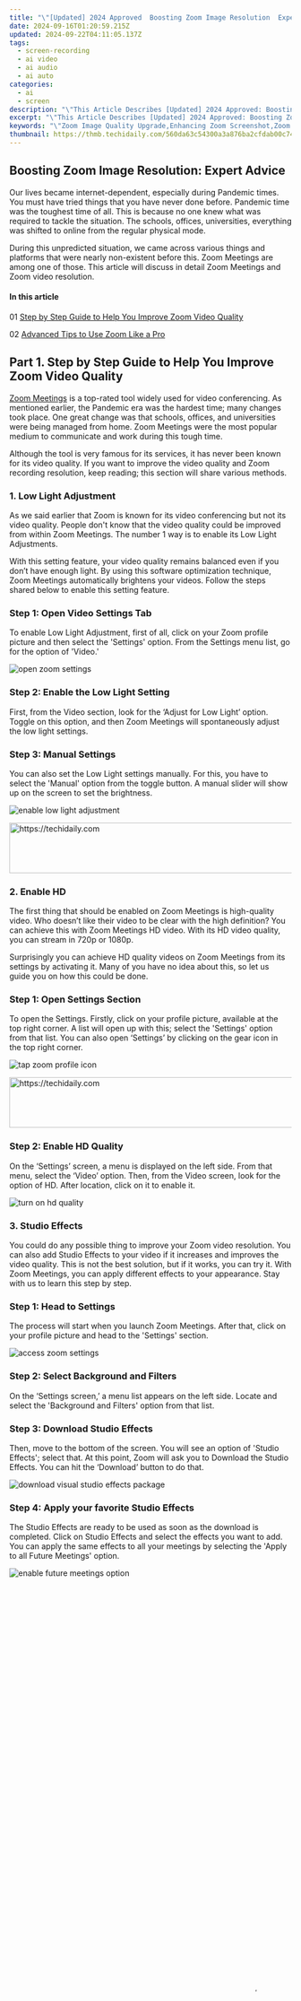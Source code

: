 ```yaml
---
title: "\"[Updated] 2024 Approved  Boosting Zoom Image Resolution  Expert Advice\""
date: 2024-09-16T01:20:59.215Z
updated: 2024-09-22T04:11:05.137Z
tags: 
  - screen-recording
  - ai video
  - ai audio
  - ai auto
categories: 
  - ai
  - screen
description: "\"This Article Describes [Updated] 2024 Approved: Boosting Zoom Image Resolution: Expert Advice\""
excerpt: "\"This Article Describes [Updated] 2024 Approved: Boosting Zoom Image Resolution: Expert Advice\""
keywords: "\"Zoom Image Quality Upgrade,Enhancing Zoom Screenshot,Zoom High-Res Images,Boosting Zoom Picture Clarity,Expertise in Zoom Resolution,Amplify Zoom Video Quality,Zoom Image Sharpening Tips\""
thumbnail: https://thmb.techidaily.com/560da63c54300a3a876ba2cfdab00c7431c7174d8c1f2c53836ffd296ae56332.jpg
---
```


## Boosting Zoom Image Resolution: Expert Advice

Our lives became internet-dependent, especially during Pandemic times. You must have tried things that you have never done before. Pandemic time was the toughest time of all. This is because no one knew what was required to tackle the situation. The schools, offices, universities, everything was shifted to online from the regular physical mode.

During this unpredicted situation, we came across various things and platforms that were nearly non-existent before this. Zoom Meetings are among one of those. This article will discuss in detail Zoom Meetings and Zoom video resolution.

#### In this article

01 [Step by Step Guide to Help You Improve Zoom Video Quality](#part1)

02 [Advanced Tips to Use Zoom Like a Pro](#part2)

## Part 1\. Step by Step Guide to Help You Improve Zoom Video Quality

[Zoom Meetings](https://zoom.us/) is a top-rated tool widely used for video conferencing. As mentioned earlier, the Pandemic era was the hardest time; many changes took place. One great change was that schools, offices, and universities were being managed from home. Zoom Meetings were the most popular medium to communicate and work during this tough time.

Although the tool is very famous for its services, it has never been known for its video quality. If you want to improve the video quality and Zoom recording resolution, keep reading; this section will share various methods.

### 1\. Low Light Adjustment

As we said earlier that Zoom is known for its video conferencing but not its video quality. People don't know that the video quality could be improved from within Zoom Meetings. The number 1 way is to enable its Low Light Adjustments.

With this setting feature, your video quality remains balanced even if you don’t have enough light. By using this software optimization technique, Zoom Meetings automatically brightens your videos. Follow the steps shared below to enable this setting feature.

### Step 1: Open Video Settings Tab

To enable Low Light Adjustment, first of all, click on your Zoom profile picture and then select the 'Settings' option. From the Settings menu list, go for the option of 'Video.'

![open zoom settings](https://images.wondershare.com/filmora/article-images/2022/improve-video-quality-1.jpg)

### Step 2: Enable the Low Light Setting

First, from the Video section, look for the ‘Adjust for Low Light’ option. Toggle on this option, and then Zoom Meetings will spontaneously adjust the low light settings.

### Step 3: Manual Settings

You can also set the Low Light settings manually. For this, you have to select the 'Manual' option from the toggle button. A manual slider will show up on the screen to set the brightness.

![enable low light adjustment](https://images.wondershare.com/filmora/article-images/2022/improve-video-quality-2.jpg)

<!-- affiliate ads begin -->
<a href="https://appsumo.8odi.net/c/5597632/2123738/7443" target="_top" id="2123738">
  <img src="//a.impactradius-go.com/display-ad/7443-2123738" border="0" alt="https://techidaily.com" width="600" height="90"/>
</a>
<img height="0" width="0" src="https://appsumo.8odi.net/i/5597632/2123738/7443" style="position:absolute;visibility:hidden;" border="0" />
<!-- affiliate ads end -->

### 2\. Enable HD

The first thing that should be enabled on Zoom Meetings is high-quality video. Who doesn’t like their video to be clear with the high definition? You can achieve this with Zoom Meetings HD video. With its HD video quality, you can stream in 720p or 1080p.

Surprisingly you can achieve HD quality videos on Zoom Meetings from its settings by activating it. Many of you have no idea about this, so let us guide you on how this could be done.

### Step 1: Open Settings Section

To open the Settings. Firstly, click on your profile picture, available at the top right corner. A list will open up with this; select the 'Settings' option from that list. You can also open ‘Settings’ by clicking on the gear icon in the top right corner.

![tap zoom profile icon](https://images.wondershare.com/filmora/article-images/2022/improve-video-quality-3.jpg)

<!-- affiliate ads begin -->
<a href="https://appsumo.8odi.net/c/5597632/2111982/7443" target="_top" id="2111982">
  <img src="//a.impactradius-go.com/display-ad/7443-2111982" border="0" alt="https://techidaily.com" width="728" height="90"/>
</a>
<img height="0" width="0" src="https://appsumo.8odi.net/i/5597632/2111982/7443" style="position:absolute;visibility:hidden;" border="0" />
<!-- affiliate ads end -->

### Step 2: Enable HD Quality

On the ‘Settings’ screen, a menu is displayed on the left side. From that menu, select the ‘Video’ option. Then, from the Video screen, look for the option of HD. After location, click on it to enable it.

![turn on hd quality](https://images.wondershare.com/filmora/article-images/2022/improve-video-quality-4.jpg)

### 3\. Studio Effects

You could do any possible thing to improve your Zoom video resolution. You can also add Studio Effects to your video if it increases and improves the video quality. This is not the best solution, but if it works, you can try it. With Zoom Meetings, you can apply different effects to your appearance. Stay with us to learn this step by step.

### Step 1: Head to Settings

The process will start when you launch Zoom Meetings. After that, click on your profile picture and head to the 'Settings' section.

![access zoom settings](https://images.wondershare.com/filmora/article-images/2022/improve-video-quality-5.jpg)

### Step 2: Select Background and Filters

On the ‘Settings screen,’ a menu list appears on the left side. Locate and select the 'Background and Filters' option from that list.

### Step 3: Download Studio Effects

Then, move to the bottom of the screen. You will see an option of 'Studio Effects'; select that. At this point, Zoom will ask you to Download the Studio Effects. You can hit the ‘Download’ button to do that.

![download visual studio effects package](https://images.wondershare.com/filmora/article-images/2022/improve-video-quality-6.jpg)

### Step 4: Apply your favorite Studio Effects

The Studio Effects are ready to be used as soon as the download is completed. Click on Studio Effects and select the effects you want to add. You can apply the same effects to all your meetings by selecting the 'Apply to all Future Meetings' option.

![enable future meetings option](https://images.wondershare.com/filmora/article-images/2022/improve-video-quality-7.jpg)

<!-- affiliate ads begin -->
<span id="1531882">
					<video width="864" height="1536" style="cursor:pointer"
           poster="//a.impactradius-go.com/display-clicktoplayimage/1531882.png"
           onclick="if(!this.playClicked){this.play();this.setAttribute('controls',true);this.playClicked=true;}">
	   <source src="//a.impactradius-go.com/display-ad/16446-1531882">
	   <img src="//a.impactradius-go.com/display-clicktoplayimage/1531882.png" style="border: none; height: 100%; width: 100%; object-fit: contain">
	</video>
	<div style="width:540px;text-align:center"><a href="javascript:window.open(decodeURIComponent('https%3A%2F%2Flaganoo.pxf.io%2Fc%2F5597632%2F1531882%2F16446'), '_blank');void(0);">Click here</a></div>
</span>
<img height="0" width="0" src="https://imp.pxf.io/i/5597632/1531882/16446" style="position:absolute;visibility:hidden;" border="0" />
<!-- affiliate ads end -->

### 4\. Touch Up Appearance

Another way to improve your appearance and Zoom video resolution is by using this built-in feature of Zoom Meetings. This is the ‘Touch Up my Appearance' feature to enhance your appearance with just a few clicks. The steps to get this done are added below.

### Step 1: Open Video Settings

Firstly, launch Zoom Meetings and directly head to Settings by clicking on your profile picture. Then from the ‘Settings’ screen, select the 'Video' option from the left side.

![go to zoom settings](https://images.wondershare.com/filmora/article-images/2022/improve-video-quality-8.jpg)

### Step 2: Enable 'Touch up Appearance'

Toggle on the 'Touch up Appearance' feature from the Video setting screen. If you are an iOS user, then from the Settings section, select the 'Meetings' option. This will guide your way to the 'Touch up Appearance’ toggle.

![enable touch up my appearance](https://images.wondershare.com/filmora/article-images/2022/improve-video-quality-9.jpg)

## Part 2\. Advanced Tips to Use Zoom Like a Pro

Since Zoom Meetings is being used widely, it is essential to know everything about the tool. It has been mentioned earlier that the tool is not known for its video quality, so previously we shared the ways that could be used to improve Zoom video resolution. Here, we will highlight advanced tips to use Zoom Meetings in this section.

### · Add Cool Backgrounds

Neither we nor our environment is in the form to instantly join any video conference. What could be done in such a scenario, where you have to join any video conference urgently? If you are using Zoom Meetings, you are lucky enough because you can add customized backgrounds to your video and work like a pro with Zoom.

### · Enhance Personal Space

For professional video conferences, you need to be more presentable and active. You don't have to do much to achieve what you want with Zoom Meetings. Turn on the 'Touch up Appearance.' Focus on the lighting where you are going to sit. Lastly, make sure you raise the computer to your eye level. This makes you look active and confident.

<!-- affiliate ads begin -->
<a href="https://laganoo.pxf.io/c/5597632/1528681/16446" target="_top" id="1528681">
  <img src="//a.impactradius-go.com/display-ad/16446-1528681" border="0" alt="https://techidaily.com" width="300" height="90"/>
</a>
<img height="0" width="0" src="https://laganoo.pxf.io/i/5597632/1528681/16446" style="position:absolute;visibility:hidden;" border="0" />
<!-- affiliate ads end -->

### · React with Emoji

Another tip for using Zoom Meetings like a pro is its emoji feature. With Zoom Meetings, a video conferencing tool, you can react with emojis on your screen. Even if you are muted, the emojis will speak for you on the screen.

### Bottom Line

This article is all about Zoom Meetings. The tool can be used like professionals only if you take notes from this article. We started the discussion by sharing various ways to improve the Zoom video resolution. Later we also talked about a few tips that could be adopted to get comfortable with the tool.

02 [Advanced Tips to Use Zoom Like a Pro](#part2)

## Part 1\. Step by Step Guide to Help You Improve Zoom Video Quality

[Zoom Meetings](https://zoom.us/) is a top-rated tool widely used for video conferencing. As mentioned earlier, the Pandemic era was the hardest time; many changes took place. One great change was that schools, offices, and universities were being managed from home. Zoom Meetings were the most popular medium to communicate and work during this tough time.

Although the tool is very famous for its services, it has never been known for its video quality. If you want to improve the video quality and Zoom recording resolution, keep reading; this section will share various methods.

### 1\. Low Light Adjustment

As we said earlier that Zoom is known for its video conferencing but not its video quality. People don't know that the video quality could be improved from within Zoom Meetings. The number 1 way is to enable its Low Light Adjustments.

With this setting feature, your video quality remains balanced even if you don’t have enough light. By using this software optimization technique, Zoom Meetings automatically brightens your videos. Follow the steps shared below to enable this setting feature.

### Step 1: Open Video Settings Tab

To enable Low Light Adjustment, first of all, click on your Zoom profile picture and then select the 'Settings' option. From the Settings menu list, go for the option of 'Video.'

![open zoom settings](https://images.wondershare.com/filmora/article-images/2022/improve-video-quality-1.jpg)

### Step 2: Enable the Low Light Setting

First, from the Video section, look for the ‘Adjust for Low Light’ option. Toggle on this option, and then Zoom Meetings will spontaneously adjust the low light settings.

### Step 3: Manual Settings

You can also set the Low Light settings manually. For this, you have to select the 'Manual' option from the toggle button. A manual slider will show up on the screen to set the brightness.

![enable low light adjustment](https://images.wondershare.com/filmora/article-images/2022/improve-video-quality-2.jpg)

### 2\. Enable HD

The first thing that should be enabled on Zoom Meetings is high-quality video. Who doesn’t like their video to be clear with the high definition? You can achieve this with Zoom Meetings HD video. With its HD video quality, you can stream in 720p or 1080p.

Surprisingly you can achieve HD quality videos on Zoom Meetings from its settings by activating it. Many of you have no idea about this, so let us guide you on how this could be done.

### Step 1: Open Settings Section

To open the Settings. Firstly, click on your profile picture, available at the top right corner. A list will open up with this; select the 'Settings' option from that list. You can also open ‘Settings’ by clicking on the gear icon in the top right corner.

![tap zoom profile icon](https://images.wondershare.com/filmora/article-images/2022/improve-video-quality-3.jpg)

### Step 2: Enable HD Quality

On the ‘Settings’ screen, a menu is displayed on the left side. From that menu, select the ‘Video’ option. Then, from the Video screen, look for the option of HD. After location, click on it to enable it.

![turn on hd quality](https://images.wondershare.com/filmora/article-images/2022/improve-video-quality-4.jpg)

### 3\. Studio Effects

You could do any possible thing to improve your Zoom video resolution. You can also add Studio Effects to your video if it increases and improves the video quality. This is not the best solution, but if it works, you can try it. With Zoom Meetings, you can apply different effects to your appearance. Stay with us to learn this step by step.

### Step 1: Head to Settings

The process will start when you launch Zoom Meetings. After that, click on your profile picture and head to the 'Settings' section.

![access zoom settings](https://images.wondershare.com/filmora/article-images/2022/improve-video-quality-5.jpg)

### Step 2: Select Background and Filters

On the ‘Settings screen,’ a menu list appears on the left side. Locate and select the 'Background and Filters' option from that list.

### Step 3: Download Studio Effects

Then, move to the bottom of the screen. You will see an option of 'Studio Effects'; select that. At this point, Zoom will ask you to Download the Studio Effects. You can hit the ‘Download’ button to do that.

![download visual studio effects package](https://images.wondershare.com/filmora/article-images/2022/improve-video-quality-6.jpg)

### Step 4: Apply your favorite Studio Effects

The Studio Effects are ready to be used as soon as the download is completed. Click on Studio Effects and select the effects you want to add. You can apply the same effects to all your meetings by selecting the 'Apply to all Future Meetings' option.

![enable future meetings option](https://images.wondershare.com/filmora/article-images/2022/improve-video-quality-7.jpg)

### 4\. Touch Up Appearance

Another way to improve your appearance and Zoom video resolution is by using this built-in feature of Zoom Meetings. This is the ‘Touch Up my Appearance' feature to enhance your appearance with just a few clicks. The steps to get this done are added below.

### Step 1: Open Video Settings

Firstly, launch Zoom Meetings and directly head to Settings by clicking on your profile picture. Then from the ‘Settings’ screen, select the 'Video' option from the left side.

![go to zoom settings](https://images.wondershare.com/filmora/article-images/2022/improve-video-quality-8.jpg)

### Step 2: Enable 'Touch up Appearance'

Toggle on the 'Touch up Appearance' feature from the Video setting screen. If you are an iOS user, then from the Settings section, select the 'Meetings' option. This will guide your way to the 'Touch up Appearance’ toggle.

![enable touch up my appearance](https://images.wondershare.com/filmora/article-images/2022/improve-video-quality-9.jpg)

## Part 2\. Advanced Tips to Use Zoom Like a Pro

Since Zoom Meetings is being used widely, it is essential to know everything about the tool. It has been mentioned earlier that the tool is not known for its video quality, so previously we shared the ways that could be used to improve Zoom video resolution. Here, we will highlight advanced tips to use Zoom Meetings in this section.

### · Add Cool Backgrounds

Neither we nor our environment is in the form to instantly join any video conference. What could be done in such a scenario, where you have to join any video conference urgently? If you are using Zoom Meetings, you are lucky enough because you can add customized backgrounds to your video and work like a pro with Zoom.

### · Enhance Personal Space

For professional video conferences, you need to be more presentable and active. You don't have to do much to achieve what you want with Zoom Meetings. Turn on the 'Touch up Appearance.' Focus on the lighting where you are going to sit. Lastly, make sure you raise the computer to your eye level. This makes you look active and confident.

### · React with Emoji

Another tip for using Zoom Meetings like a pro is its emoji feature. With Zoom Meetings, a video conferencing tool, you can react with emojis on your screen. Even if you are muted, the emojis will speak for you on the screen.

### Bottom Line

This article is all about Zoom Meetings. The tool can be used like professionals only if you take notes from this article. We started the discussion by sharing various ways to improve the Zoom video resolution. Later we also talked about a few tips that could be adopted to get comfortable with the tool.

02 [Advanced Tips to Use Zoom Like a Pro](#part2)

## Part 1\. Step by Step Guide to Help You Improve Zoom Video Quality

[Zoom Meetings](https://zoom.us/) is a top-rated tool widely used for video conferencing. As mentioned earlier, the Pandemic era was the hardest time; many changes took place. One great change was that schools, offices, and universities were being managed from home. Zoom Meetings were the most popular medium to communicate and work during this tough time.

Although the tool is very famous for its services, it has never been known for its video quality. If you want to improve the video quality and Zoom recording resolution, keep reading; this section will share various methods.

### 1\. Low Light Adjustment

As we said earlier that Zoom is known for its video conferencing but not its video quality. People don't know that the video quality could be improved from within Zoom Meetings. The number 1 way is to enable its Low Light Adjustments.

With this setting feature, your video quality remains balanced even if you don’t have enough light. By using this software optimization technique, Zoom Meetings automatically brightens your videos. Follow the steps shared below to enable this setting feature.

### Step 1: Open Video Settings Tab

To enable Low Light Adjustment, first of all, click on your Zoom profile picture and then select the 'Settings' option. From the Settings menu list, go for the option of 'Video.'

![open zoom settings](https://images.wondershare.com/filmora/article-images/2022/improve-video-quality-1.jpg)

### Step 2: Enable the Low Light Setting

First, from the Video section, look for the ‘Adjust for Low Light’ option. Toggle on this option, and then Zoom Meetings will spontaneously adjust the low light settings.

### Step 3: Manual Settings

You can also set the Low Light settings manually. For this, you have to select the 'Manual' option from the toggle button. A manual slider will show up on the screen to set the brightness.

![enable low light adjustment](https://images.wondershare.com/filmora/article-images/2022/improve-video-quality-2.jpg)

### 2\. Enable HD

The first thing that should be enabled on Zoom Meetings is high-quality video. Who doesn’t like their video to be clear with the high definition? You can achieve this with Zoom Meetings HD video. With its HD video quality, you can stream in 720p or 1080p.

Surprisingly you can achieve HD quality videos on Zoom Meetings from its settings by activating it. Many of you have no idea about this, so let us guide you on how this could be done.

### Step 1: Open Settings Section

To open the Settings. Firstly, click on your profile picture, available at the top right corner. A list will open up with this; select the 'Settings' option from that list. You can also open ‘Settings’ by clicking on the gear icon in the top right corner.

![tap zoom profile icon](https://images.wondershare.com/filmora/article-images/2022/improve-video-quality-3.jpg)

### Step 2: Enable HD Quality

On the ‘Settings’ screen, a menu is displayed on the left side. From that menu, select the ‘Video’ option. Then, from the Video screen, look for the option of HD. After location, click on it to enable it.

![turn on hd quality](https://images.wondershare.com/filmora/article-images/2022/improve-video-quality-4.jpg)

### 3\. Studio Effects

You could do any possible thing to improve your Zoom video resolution. You can also add Studio Effects to your video if it increases and improves the video quality. This is not the best solution, but if it works, you can try it. With Zoom Meetings, you can apply different effects to your appearance. Stay with us to learn this step by step.

### Step 1: Head to Settings

The process will start when you launch Zoom Meetings. After that, click on your profile picture and head to the 'Settings' section.

![access zoom settings](https://images.wondershare.com/filmora/article-images/2022/improve-video-quality-5.jpg)

### Step 2: Select Background and Filters

On the ‘Settings screen,’ a menu list appears on the left side. Locate and select the 'Background and Filters' option from that list.

### Step 3: Download Studio Effects

Then, move to the bottom of the screen. You will see an option of 'Studio Effects'; select that. At this point, Zoom will ask you to Download the Studio Effects. You can hit the ‘Download’ button to do that.

![download visual studio effects package](https://images.wondershare.com/filmora/article-images/2022/improve-video-quality-6.jpg)

<!-- affiliate ads begin -->
<span id="1424528">
					<video width="864" height="1536" style="cursor:pointer"
           poster="//a.impactradius-go.com/display-clicktoplayimage/1424528.png"
           onclick="if(!this.playClicked){this.play();this.setAttribute('controls',true);this.playClicked=true;}">
	   <source src="//a.impactradius-go.com/display-ad/16446-1424528">
	   <img src="//a.impactradius-go.com/display-clicktoplayimage/1424528.png" style="border: none; height: 100%; width: 100%; object-fit: contain">
	</video>
	<div style="width:540px;text-align:center"><a href="javascript:window.open(decodeURIComponent('https%3A%2F%2Flaganoo.pxf.io%2Fc%2F5597632%2F1424528%2F16446'), '_blank');void(0);">Click here</a></div>
</span>
<img height="0" width="0" src="https://imp.pxf.io/i/5597632/1424528/16446" style="position:absolute;visibility:hidden;" border="0" />
<!-- affiliate ads end -->

### Step 4: Apply your favorite Studio Effects

The Studio Effects are ready to be used as soon as the download is completed. Click on Studio Effects and select the effects you want to add. You can apply the same effects to all your meetings by selecting the 'Apply to all Future Meetings' option.

![enable future meetings option](https://images.wondershare.com/filmora/article-images/2022/improve-video-quality-7.jpg)

### 4\. Touch Up Appearance

Another way to improve your appearance and Zoom video resolution is by using this built-in feature of Zoom Meetings. This is the ‘Touch Up my Appearance' feature to enhance your appearance with just a few clicks. The steps to get this done are added below.

### Step 1: Open Video Settings

Firstly, launch Zoom Meetings and directly head to Settings by clicking on your profile picture. Then from the ‘Settings’ screen, select the 'Video' option from the left side.

![go to zoom settings](https://images.wondershare.com/filmora/article-images/2022/improve-video-quality-8.jpg)

### Step 2: Enable 'Touch up Appearance'

Toggle on the 'Touch up Appearance' feature from the Video setting screen. If you are an iOS user, then from the Settings section, select the 'Meetings' option. This will guide your way to the 'Touch up Appearance’ toggle.

![enable touch up my appearance](https://images.wondershare.com/filmora/article-images/2022/improve-video-quality-9.jpg)

## Part 2\. Advanced Tips to Use Zoom Like a Pro

Since Zoom Meetings is being used widely, it is essential to know everything about the tool. It has been mentioned earlier that the tool is not known for its video quality, so previously we shared the ways that could be used to improve Zoom video resolution. Here, we will highlight advanced tips to use Zoom Meetings in this section.

### · Add Cool Backgrounds

Neither we nor our environment is in the form to instantly join any video conference. What could be done in such a scenario, where you have to join any video conference urgently? If you are using Zoom Meetings, you are lucky enough because you can add customized backgrounds to your video and work like a pro with Zoom.

### · Enhance Personal Space

For professional video conferences, you need to be more presentable and active. You don't have to do much to achieve what you want with Zoom Meetings. Turn on the 'Touch up Appearance.' Focus on the lighting where you are going to sit. Lastly, make sure you raise the computer to your eye level. This makes you look active and confident.

### · React with Emoji

Another tip for using Zoom Meetings like a pro is its emoji feature. With Zoom Meetings, a video conferencing tool, you can react with emojis on your screen. Even if you are muted, the emojis will speak for you on the screen.

### Bottom Line

This article is all about Zoom Meetings. The tool can be used like professionals only if you take notes from this article. We started the discussion by sharing various ways to improve the Zoom video resolution. Later we also talked about a few tips that could be adopted to get comfortable with the tool.

02 [Advanced Tips to Use Zoom Like a Pro](#part2)

## Part 1\. Step by Step Guide to Help You Improve Zoom Video Quality

[Zoom Meetings](https://zoom.us/) is a top-rated tool widely used for video conferencing. As mentioned earlier, the Pandemic era was the hardest time; many changes took place. One great change was that schools, offices, and universities were being managed from home. Zoom Meetings were the most popular medium to communicate and work during this tough time.

Although the tool is very famous for its services, it has never been known for its video quality. If you want to improve the video quality and Zoom recording resolution, keep reading; this section will share various methods.

### 1\. Low Light Adjustment

As we said earlier that Zoom is known for its video conferencing but not its video quality. People don't know that the video quality could be improved from within Zoom Meetings. The number 1 way is to enable its Low Light Adjustments.

With this setting feature, your video quality remains balanced even if you don’t have enough light. By using this software optimization technique, Zoom Meetings automatically brightens your videos. Follow the steps shared below to enable this setting feature.

### Step 1: Open Video Settings Tab

To enable Low Light Adjustment, first of all, click on your Zoom profile picture and then select the 'Settings' option. From the Settings menu list, go for the option of 'Video.'

![open zoom settings](https://images.wondershare.com/filmora/article-images/2022/improve-video-quality-1.jpg)

### Step 2: Enable the Low Light Setting

First, from the Video section, look for the ‘Adjust for Low Light’ option. Toggle on this option, and then Zoom Meetings will spontaneously adjust the low light settings.

### Step 3: Manual Settings

You can also set the Low Light settings manually. For this, you have to select the 'Manual' option from the toggle button. A manual slider will show up on the screen to set the brightness.

![enable low light adjustment](https://images.wondershare.com/filmora/article-images/2022/improve-video-quality-2.jpg)

### 2\. Enable HD

The first thing that should be enabled on Zoom Meetings is high-quality video. Who doesn’t like their video to be clear with the high definition? You can achieve this with Zoom Meetings HD video. With its HD video quality, you can stream in 720p or 1080p.

Surprisingly you can achieve HD quality videos on Zoom Meetings from its settings by activating it. Many of you have no idea about this, so let us guide you on how this could be done.

### Step 1: Open Settings Section

To open the Settings. Firstly, click on your profile picture, available at the top right corner. A list will open up with this; select the 'Settings' option from that list. You can also open ‘Settings’ by clicking on the gear icon in the top right corner.

![tap zoom profile icon](https://images.wondershare.com/filmora/article-images/2022/improve-video-quality-3.jpg)

### Step 2: Enable HD Quality

On the ‘Settings’ screen, a menu is displayed on the left side. From that menu, select the ‘Video’ option. Then, from the Video screen, look for the option of HD. After location, click on it to enable it.

![turn on hd quality](https://images.wondershare.com/filmora/article-images/2022/improve-video-quality-4.jpg)

### 3\. Studio Effects

You could do any possible thing to improve your Zoom video resolution. You can also add Studio Effects to your video if it increases and improves the video quality. This is not the best solution, but if it works, you can try it. With Zoom Meetings, you can apply different effects to your appearance. Stay with us to learn this step by step.

### Step 1: Head to Settings

The process will start when you launch Zoom Meetings. After that, click on your profile picture and head to the 'Settings' section.

![access zoom settings](https://images.wondershare.com/filmora/article-images/2022/improve-video-quality-5.jpg)

### Step 2: Select Background and Filters

On the ‘Settings screen,’ a menu list appears on the left side. Locate and select the 'Background and Filters' option from that list.

### Step 3: Download Studio Effects

Then, move to the bottom of the screen. You will see an option of 'Studio Effects'; select that. At this point, Zoom will ask you to Download the Studio Effects. You can hit the ‘Download’ button to do that.

![download visual studio effects package](https://images.wondershare.com/filmora/article-images/2022/improve-video-quality-6.jpg)

### Step 4: Apply your favorite Studio Effects

The Studio Effects are ready to be used as soon as the download is completed. Click on Studio Effects and select the effects you want to add. You can apply the same effects to all your meetings by selecting the 'Apply to all Future Meetings' option.

![enable future meetings option](https://images.wondershare.com/filmora/article-images/2022/improve-video-quality-7.jpg)

### 4\. Touch Up Appearance

Another way to improve your appearance and Zoom video resolution is by using this built-in feature of Zoom Meetings. This is the ‘Touch Up my Appearance' feature to enhance your appearance with just a few clicks. The steps to get this done are added below.

### Step 1: Open Video Settings

Firstly, launch Zoom Meetings and directly head to Settings by clicking on your profile picture. Then from the ‘Settings’ screen, select the 'Video' option from the left side.

![go to zoom settings](https://images.wondershare.com/filmora/article-images/2022/improve-video-quality-8.jpg)

### Step 2: Enable 'Touch up Appearance'

Toggle on the 'Touch up Appearance' feature from the Video setting screen. If you are an iOS user, then from the Settings section, select the 'Meetings' option. This will guide your way to the 'Touch up Appearance’ toggle.

![enable touch up my appearance](https://images.wondershare.com/filmora/article-images/2022/improve-video-quality-9.jpg)

## Part 2\. Advanced Tips to Use Zoom Like a Pro

Since Zoom Meetings is being used widely, it is essential to know everything about the tool. It has been mentioned earlier that the tool is not known for its video quality, so previously we shared the ways that could be used to improve Zoom video resolution. Here, we will highlight advanced tips to use Zoom Meetings in this section.

### · Add Cool Backgrounds

Neither we nor our environment is in the form to instantly join any video conference. What could be done in such a scenario, where you have to join any video conference urgently? If you are using Zoom Meetings, you are lucky enough because you can add customized backgrounds to your video and work like a pro with Zoom.

### · Enhance Personal Space

For professional video conferences, you need to be more presentable and active. You don't have to do much to achieve what you want with Zoom Meetings. Turn on the 'Touch up Appearance.' Focus on the lighting where you are going to sit. Lastly, make sure you raise the computer to your eye level. This makes you look active and confident.

### · React with Emoji

Another tip for using Zoom Meetings like a pro is its emoji feature. With Zoom Meetings, a video conferencing tool, you can react with emojis on your screen. Even if you are muted, the emojis will speak for you on the screen.

### Bottom Line

This article is all about Zoom Meetings. The tool can be used like professionals only if you take notes from this article. We started the discussion by sharing various ways to improve the Zoom video resolution. Later we also talked about a few tips that could be adopted to get comfortable with the tool.

<ins class="adsbygoogle"
     style="display:block"
     data-ad-format="autorelaxed"
     data-ad-client="ca-pub-7571918770474297"
     data-ad-slot="1223367746"></ins>

<ins class="adsbygoogle"
     style="display:block"
     data-ad-format="autorelaxed"
     data-ad-client="ca-pub-7571918770474297"
     data-ad-slot="1223367746"></ins>



<ins class="adsbygoogle"
     style="display:block"
     data-ad-client="ca-pub-7571918770474297"
     data-ad-slot="8358498916"
     data-ad-format="auto"
     data-full-width-responsive="true"></ins>


<span class="atpl-alsoreadstyle">Also read:</span>
<div><ul>
<li><a href="https://screen-activity-recording.techidaily.com/new-how-to-use-zoom-webinars-beginners-guide/"><u>[New] How to Use Zoom Webinars [Beginner’s Guide]</u></a></li>
<li><a href="https://fox-glue.techidaily.com/new-in-2024-building-blocks-to-successful-video-editing-on-windows-8/"><u>[New] In 2024, Building Blocks to Successful Video Editing on Windows 8</u></a></li>
<li><a href="https://fox-glue.techidaily.com/new-the-editors-edge-advanced-techniques-in-chromatic-manipulation/"><u>[New] The Editor's Edge Advanced Techniques in Chromatic Manipulation</u></a></li>
<li><a href="https://facebook-video-content.techidaily.com/new-time-is-money-the-best-facebook-schedulers-reviewed/"><u>[New] Time Is Money The Best Facebook Schedulers Reviewed</u></a></li>
<li><a href="https://fox-glue.techidaily.com/updated-dive-deep-into-the-world-of-text-animation-top-14-samples-for-2024/"><u>[Updated] Dive Deep Into the World of Text Animation Top 14 Samples for 2024</u></a></li>
<li><a href="https://fox-glue.techidaily.com/updated-in-2024-converting-classics-digitizing-and-archiving-past-photos/"><u>[Updated] In 2024, Converting Classics Digitizing and Archiving Past Photos</u></a></li>
<li><a href="https://fox-glue.techidaily.com/updated-in-2024-leveraging-brand-partnerships-for-youtube-content-creators/"><u>[Updated] In 2024, Leveraging Brand Partnerships for YouTube Content Creators</u></a></li>
<li><a href="https://fox-glue.techidaily.com/updated-in-2024-photographic-prowess-with-an-insight-into-lut-functionality/"><u>[Updated] In 2024, Photographic Prowess with an Insight Into LUT Functionality</u></a></li>
<li><a href="https://facebook-video-share.techidaily.com/updated-launch-your-stream-top-8-youtube-revenue-tactics/"><u>[Updated] Launch Your Stream Top 8 YouTube Revenue Tactics</u></a></li>
<li><a href="https://article-knowledge.techidaily.com/updated-standout-book-trailer-highlights/"><u>[Updated] Standout Book Trailer Highlights</u></a></li>
<li><a href="https://instagram-video-files.techidaily.com/2024-approved-elevating-your-visuals-mastering-instagram-edits-in-fcpx/"><u>2024 Approved Elevating Your Visuals Mastering Instagram Edits in FCPX</u></a></li>
<li><a href="https://howto.techidaily.com/best-methods-for-tecno-camon-20-pro-5g-wont-turn-on-drfone-by-drfone-fix-android-problems-fix-android-problems/"><u>Best Methods for Tecno Camon 20 Pro 5G Wont Turn On | Dr.fone</u></a></li>
<li><a href="https://games-able.techidaily.com/epic-entanglements-in-everyday-epic-gaming/"><u>Epic Entanglements in Everyday Epic Gaming</u></a></li>
<li><a href="https://digital-screen-recording.techidaily.com/most-acclaimed-ipad-recording-software-3p-for-2024/"><u>Most Acclaimed iPad Recording Software 3P for 2024</u></a></li>
<li><a href="https://fox-glue.techidaily.com/quick-profit-on-reddit-here-are-your-13-most-accessible-ways/"><u>Quick Profit on Reddit? Here Are Your 13 Most Accessible Ways</u></a></li>
<li><a href="https://driver-error.techidaily.com/resolving-failed-to-install-hcmondriver-issues-a-step-by-step-guide/"><u>Resolving 'Failed to Install Hcmondriver' Issues: A Step-by-Step Guide</u></a></li>
</ul></div>

